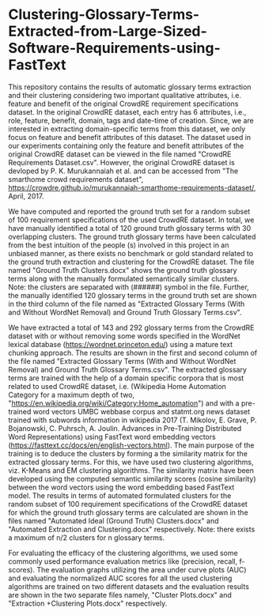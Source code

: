 # Clustering-Glossary-Terms-Extracted-from-Large-Sized-Software-Requirements-using-FastText

This repository contains the results of automatic glossary terms extraction and their clustering considering two important qualitative attributes, i.e. feature and benefit of the original CrowdRE requirement specifications dataset. In the original CrowdRE dataset, each entry has 6 attributes, i.e., role, feature, benefit, domain, tags and date-time of creation. Since, we are interested in extracting domain-specific terms from this dataset, we only focus on feature and benefit attributes of this dataset. The dataset used in our experiments containing only the feature and benefit attributes of the original CrowdRE dataset can be viewed in the file named "CrowdRE Requirements Dataset.csv". However, the original CrowdRE dataset is devloped by P. K. Murukannaiah et al. and can be accessed from "The smarthome crowd requirements dataset", https://crowdre.github.io/murukannaiah-smarthome-requirements-dataset/, April, 2017. 

We have computed and reported the ground truth set for a random subset of 100 requirement specifications of the used CrowdRE dataset. In total, we have manually identified a total of 120 ground truth glossary terms with 30 overlapping clusters. The ground truth glossary terms have been calculated from the best intuition of the people (s) involved in this project in an unbiased manner, as there exists no benchmark or gold standard related to the ground truth extraction and clustering for the CrowdRE dataset. The file named "Ground Truth Clusters.docx" shows the ground truth glossary terms along with the manually formulated semantically similar clusters. Note: the clusters are separated with (######) symbol in the file. Further, the manually identified 120 glossary terms in the ground truth set are shown in the third column of the file named as "Extracted Glossary Terms (With and Without WordNet Removal) and Ground Truth Glossary Terms.csv".

We have extracted a total of 143 and 292 glossary terms from the CrowdRE dataset with or without removing some words specified in the WordNet lexical database (https://wordnet.princeton.edu/) using a mature text chunking approach. The results are shown in the first and second column of the file named "Extracted Glossary Terms (With and Without WordNet Removal) and Ground Truth Glossary Terms.csv". The extracted glossary terms are trained with the help of a domain specific corpora that is most related to used CrowdRE dataset, i.e. (Wikipedia Home Automation Category for a maximum depth of two, "https://en.wikipedia.org/wiki/Category:Home_automation") and with a pre-trained word vectors UMBC webbase corpus and statmt.org news dataset trained with subwords information in wikipedia 2017 (T. Mikolov, E. Grave, P. Bojanowski, C. Puhrsch, A. Joulin. Advances in Pre-Training Distributed Word Representations) using FastText word embedding vectors (https://fasttext.cc/docs/en/english-vectors.html). The main purpose of the training is to deduce the clusters by forming a the similarity matrix for the extracted glossary terms. For this, we have used two clustering algorithms, viz. K-Means and EM clustering algorithms. The similarity matrix have been developed using the computed semantic similarity scores (cosine similarity) between the word vectors using the word embedding based FastText model. The results in terms of automated formulated clusters for the random subset of 100 requirement specifications of the CrowdRE dataset for which the ground truth glossary terms are calculated are shown in the files named "Automated Ideal (Ground Truth) Clusters.docx" and "Automated Extraction and Clustering.docx" respectively. Note: there exists a maximum of n/2 clusters for n glossary terms.

For evaluating the efficacy of the clustering algorithms, we used some commonly used performance evaluation metrics like (precision, recall, f-scores). The evaluation graphs utilizing the area under curve plots (AUC) and evaluating the normalized AUC scores for all the used clustering algorithms are trained on two different datasets and the evaluation results are shown in the two separate files namely, "Cluster Plots.docx" and "Extraction +Clustering Plots.docx" respectively.
